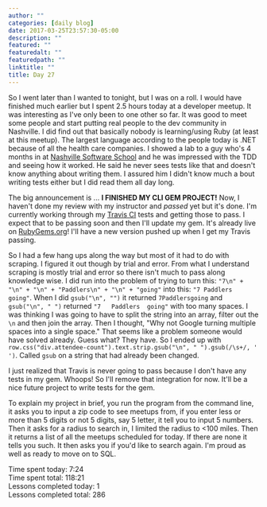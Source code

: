 ```yaml
---
author: ""
categories: [daily blog]
date: 2017-03-25T23:57:30-05:00
description: ""
featured: ""
featuredalt: ""
featuredpath: ""
linktitle: ""
title: Day 27
---
```


So I went later than I wanted to tonight, but I was on a roll. I would have finished much earlier but I spent 2.5 hours today at a developer meetup. It was interesting as I've only been to one other so far. It was good to meet some people and start putting real people to the dev community in Nashville. I did find out that basically nobody is learning/using Ruby (at least at this meetup). The largest language according to the people today is .NET because of all the health care companies. I showed a lab to a guy who's 4 months in at [Nashville Software School][1] and he was impressed with the TDD and seeing how it worked. He said he never sees tests like that and doesn't know anything about writing them. I assured him I didn't know much a bout writing tests either but I did read them all day long.

The big announcement is ... **I FINISHED MY CLI GEM PROJECT!** Now, I haven't done my review with my instructor and _passed_ yet but it's done. I'm currently working through my [Travis CI][2] tests and getting those to pass. I expect that to be passing soon and then I'll update my gem. It's already live on [RubyGems.org][3]! I'll have a new version pushed up when I get my Travis passing.

So I had a few hang ups along the way but most of it had to do with scraping. I figured it out though by trial and error. From what I understand scraping is mostly trial and error so there isn't much to pass along knowledge wise. I did run into the problem of trying to turn this: `"7\n" + "\n" + "\n" + "Paddlers\n" + "\n" + "going"` into this: `"7 Paddlers going"`. When I did `gsub("\n", "")` it returned `7Paddlersgoing` and `gsub("\n", " ")` returned `"7   Paddlers  going"` with too many spaces. I was thinking I was going to have to split the string into an array, filter out the `\n` and then join the array. Then I thought, "Why not Google turning multiple spaces into a single space." That seems like a problem someone would have solved already. Guess what? They have. So I ended up with `row.css("div.attendee-count").text.strip.gsub("\n", " ").gsub(/\s+/, ' ')`. Called `gsub` on a string that had already been changed.

I just realized that Travis is never going to pass because I don't have any tests in my gem. Whoops! So I'll remove that integration for now. It'll be a nice future project to write tests for the gem.

To explain my project in brief, you run the program from the command line, it asks you to input a zip code to see meetups from, if you enter less or more than 5 digits or not 5 digits, say 5 letter, it tell you to input 5 numbers. Then it asks for a radius to search in, I limited the radius to &lt;100 miles. Then it returns a list of all the meetups scheduled for today. If there are none it tells you such. It then asks you if you'd like to search again. I'm proud as well as ready to move on to SQL.

Time spent today: 7:24  
Time spent total: 118:21  
Lessons completed today: 1  
Lessons completed total: 286

[1]: http://nashvillesoftwareschool.com/

[2]: https://travis-ci.org/itzsaga/meetups-around

[3]: https://rubygems.org/gems/meetups_around

